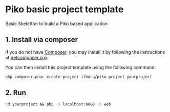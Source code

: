 # Piko basic project template

Basic Skeletton to build a Piko based application

## 1. Install via composer

If you do not have [Composer](http://getcomposer.org/), you may install it by following the instructions
at [getcomposer.org](http://getcomposer.org/doc/00-intro.md#installation-nix).

You can then install this project template using the following command:

```bash
php composer.phar create-project ilhooq/piko-project yourproject
```

## 2. Run

```bash
cd yourproject && php -S localhost:8080 -t web
```